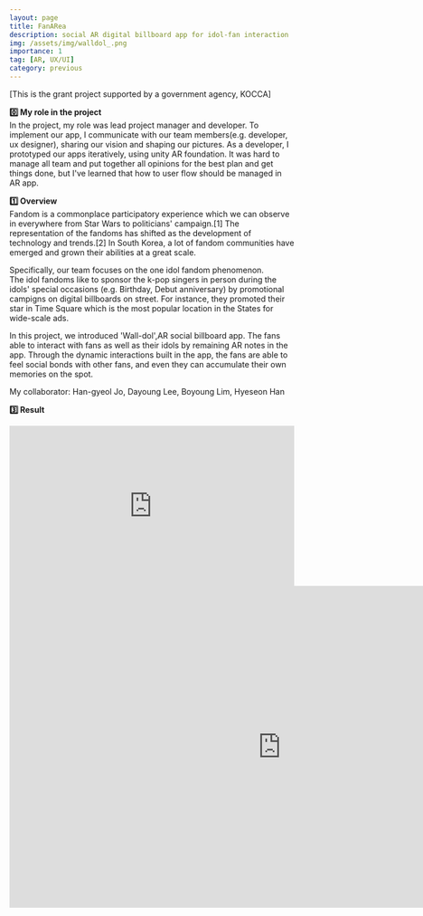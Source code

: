 ```yaml
---
layout: page
title: FanARea
description: social AR digital billboard app for idol-fan interaction
img: /assets/img/walldol_.png
importance: 1
tag: [AR, UX/UI]
category: previous
---
```


[This is the grant project supported by a government agency, KOCCA]

<strong>0️⃣ My role in the project</strong><br>
In the project, my role was lead project manager and developer. To implement our app, I communicate with our team members(e.g. developer, ux designer), sharing our vision and shaping our pictures. As a developer, I prototyped our apps iteratively, using unity AR foundation. It was hard to manage all team and put together all opinions for the best plan and get things done, but I've learned that how to user flow should be managed in AR app.

<strong>1️⃣ Overview</strong><br>
Fandom is a commonplace participatory experience which we can observe in everywhere from Star Wars to politicians' campaign.[1] The representation of the fandoms has shifted as the development of technology and trends.[2] In South Korea, a lot of fandom communities have emerged and grown their abilities at a great scale.

Specifically, our team focuses on the one idol fandom phenomenon.<br>
The idol fandoms like to sponsor the k-pop singers in person during the idols' special occasions (e.g. Birthday, Debut anniversary) by promotional campigns on digital billboards on street. For instance, they promoted their star in Time Square which is the most popular location in the States for wide-scale ads.

In this project, we introduced 'Wall-dol',AR social billboard app. The fans able to interact with fans as well as their idols by remaining AR notes in the app. Through the dynamic interactions built in the app, the fans are able to feel social bonds with other fans, and even they can accumulate their own memories on the spot.

My collaborator:
Han-gyeol Jo,
Dayoung Lee,
Boyoung Lim,
Hyeseon Han

<strong>3️⃣ Result</strong><br>

<div style="padding:56.25% 0 0 0;position:relative;"><iframe src="https://player.vimeo.com/video/628308451?h=319d0ebfe5&amp;badge=0&amp;autopause=0&amp;player_id=0&amp;app_id=58479" frameborder="0" allow="autoplay; fullscreen; picture-in-picture" allowfullscreen style="position:absolute;top:0;left:0;width:100%;height:100%;" title="wall-doll_1103-2"></iframe></div><script src="https://player.vimeo.com/api/player.js"></script>

<iframe src="https://docs.google.com/presentation/d/e/2PACX-1vTNkniltcweWKwlIPz5bMNdIdgnO-BJIhwxbKNdyGFNjiMm_Aw6IejcG58uMTyWKlJlZt5TcInHQuYo/embed?start=false&loop=true&delayms=3000" frameborder="0" width="960" height="569" allowfullscreen="true" mozallowfullscreen="true" webkitallowfullscreen="true"></iframe>
